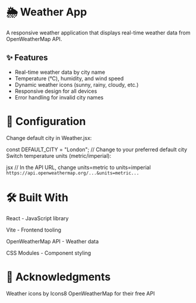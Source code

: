 # 🌦️ Weather App

A responsive weather application that displays real-time weather data from OpenWeatherMap API.

## ✨ Features

- Real-time weather data by city name
- Temperature (°C), humidity, and wind speed
- Dynamic weather icons (sunny, rainy, cloudy, etc.)
- Responsive design for all devices
- Error handling for invalid city names

# 🔧 Configuration

Change default city in Weather.jsx:

const DEFAULT_CITY = "London"; // Change to your preferred default city
Switch temperature units (metric/imperial):

jsx
// In the API URL, change units=metric to units=imperial
`https://api.openweathermap.org/...&units=metric...`

# 🛠️ Built With

React - JavaScript library

Vite - Frontend tooling

OpenWeatherMap API - Weather data

CSS Modules - Component styling

# 🙏 Acknowledgments

Weather icons by Icons8
OpenWeatherMap for their free API
